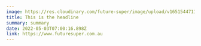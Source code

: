 ```yaml
---
image: https://res.cloudinary.com/future-super/image/upload/v1651544711/student-with-megaphone.png
title: This is the headline
summary: summary
date: 2022-05-03T07:00:16.898Z
link: https://www.futuresuper.com.au
---
```

